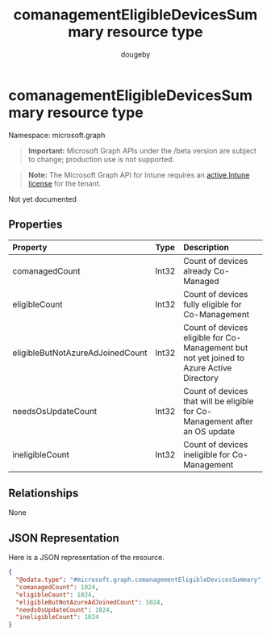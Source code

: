 ﻿---
title: "comanagementEligibleDevicesSummary resource type"
description: "Not yet documented"
author: "dougeby"
localization_priority: Normal
ms.prod: "intune"
doc_type: resourcePageType
---

# comanagementEligibleDevicesSummary resource type

Namespace: microsoft.graph

> **Important:** Microsoft Graph APIs under the /beta version are subject to change; production use is not supported.

> **Note:** The Microsoft Graph API for Intune requires an [active Intune license](https://go.microsoft.com/fwlink/?linkid=839381) for the tenant.

Not yet documented

## Properties

| Property                         | Type  | Description                                                                              |
| :------------------------------- | :---- | :--------------------------------------------------------------------------------------- |
| comanagedCount                   | Int32 | Count of devices already Co-Managed                                                      |
| eligibleCount                    | Int32 | Count of devices fully eligible for Co-Management                                        |
| eligibleButNotAzureAdJoinedCount | Int32 | Count of devices eligible for Co-Management but not yet joined to Azure Active Directory |
| needsOsUpdateCount               | Int32 | Count of devices that will be eligible for Co-Management after an OS update              |
| ineligibleCount                  | Int32 | Count of devices ineligible for Co-Management                                            |

## Relationships

None

## JSON Representation

Here is a JSON representation of the resource.

<!-- {
  "blockType": "resource",
  "@odata.type": "microsoft.graph.comanagementEligibleDevicesSummary"
}
-->

```json
{
  "@odata.type": "#microsoft.graph.comanagementEligibleDevicesSummary",
  "comanagedCount": 1024,
  "eligibleCount": 1024,
  "eligibleButNotAzureAdJoinedCount": 1024,
  "needsOsUpdateCount": 1024,
  "ineligibleCount": 1024
}
```
